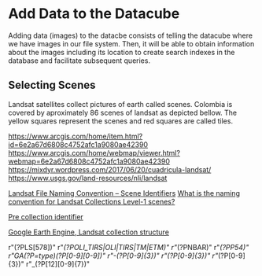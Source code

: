 # Add Data to the Datacube

Adding data (images) to the datacbe consists of telling the datacube where we have images in our file system. Then, it will be able to obtain information about the images including its location to create search indexes in the database and facilitate subsequent queries.

## Selecting Scenes

Landsat satellites collect pictures of earth called scenes. Colombia is covered by aproximately 86 scenes of landsat as depicted bellow. The yellow squares represent the scenes and red squares are called tiles.

[logo]: https://github.com/adam-p/markdown-here/raw/master/src/common/images/icon48.png "Logo Title Text 2"






https://www.arcgis.com/home/item.html?id=6e2a67d6808c4752afc1a9080ae42390
https://www.arcgis.com/home/webmap/viewer.html?webmap=6e2a67d6808c4752afc1a9080ae42390
https://mixdyr.wordpress.com/2017/06/20/cuadricula-landsat/
https://www.usgs.gov/land-resources/nli/landsat

[Landsat File Naming Convention – Scene Identifiers](https://gisgeography.com/landsat-file-naming-convention/)
[What is the naming convention for Landsat Collections Level-1 scenes?]()

[Pre collection identifier](https://landsat.usgs.gov/sites/default/files/images/Scene_ProductID_compare-.jpg)

[Google Earth Engine, Landsat collection structure](https://developers.google.com/earth-engine/landsat)

r"(?P<vehicle>LS[578])"
r"_(?P<instrument>OLI_TIRS|OLI|TIRS|TM|ETM)"
r"_(?P<type>NBAR)"
r"_(?P<level>P54)"
r"_GA(?P=type)(?P<product>[0-9][0-9])"
r"-(?P<groundstation>[0-9]{3})"
r"_(?P<path>[0-9]{3})"
r"_(?P<row>[0-9]{3})"
r"_(?P<date>[12][0-9]{7})"